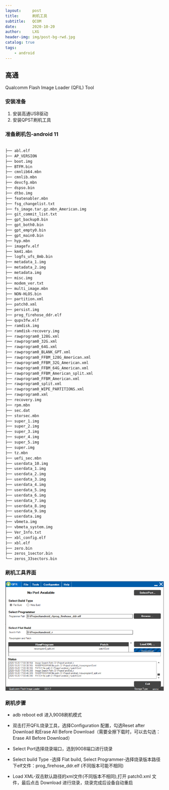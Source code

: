 ```yaml
---
layout:     post
title:      刷机工具
subtitle:   QCOM
date:       2020-10-20
author:     LXG
header-img: img/post-bg-rwd.jpg
catalog: true
tags:
    - android
---
```


## 高通

Qualcomm Flash Image Loader (QFIL) Tool

### 安装准备

1. 安装高通USB驱动
2. 安装QPST刷机工具

### 准备刷机包-android 11

```txt

├── abl.elf
├── AP_VERSION
├── boot.img
├── BTFM.bin
├── cmnlib64.mbn
├── cmnlib.mbn
├── devcfg.mbn
├── dspso.bin
├── dtbo.img
├── featenabler.mbn
├── fsg_changelist.txt
├── fs_image.tar.gz.mbn_American.img
├── git_commit_list.txt
├── gpt_backup0.bin
├── gpt_both0.bin
├── gpt_empty0.bin
├── gpt_main0.bin
├── hyp.mbn
├── imagefv.elf
├── km41.mbn
├── logfs_ufs_8mb.bin
├── metadata_1.img
├── metadata_2.img
├── metadata.img
├── misc.img
├── modem_ver.txt
├── multi_image.mbn
├── NON-HLOS.bin
├── partition.xml
├── patch0.xml
├── persist.img
├── prog_firehose_ddr.elf
├── qupv3fw.elf
├── ramdisk.img
├── ramdisk-recovery.img
├── rawprogram0_128G.xml
├── rawprogram0_32G.xml
├── rawprogram0_64G.xml
├── rawprogram0_BLANK_GPT.xml
├── rawprogram0_FFBM_128G_American.xml
├── rawprogram0_FFBM_32G_American.xml
├── rawprogram0_FFBM_64G_American.xml
├── rawprogram0_FFBM_American_split.xml
├── rawprogram0_FFBM_American.xml
├── rawprogram0_split.xml
├── rawprogram0_WIPE_PARTITIONS.xml
├── rawprogram0.xml
├── recovery.img
├── rpm.mbn
├── sec.dat
├── storsec.mbn
├── super_1.img
├── super_2.img
├── super_3.img
├── super_4.img
├── super_5.img
├── super.img
├── tz.mbn
├── uefi_sec.mbn
├── userdata_10.img
├── userdata_1.img
├── userdata_2.img
├── userdata_3.img
├── userdata_4.img
├── userdata_5.img
├── userdata_6.img
├── userdata_7.img
├── userdata_8.img
├── userdata_9.img
├── userdata.img
├── vbmeta.img
├── vbmeta_system.img
├── Ver_Info.txt
├── xbl_config.elf
├── xbl.elf
├── zero.bin
├── zeros_1sector.bin
└── zeros_33sectors.bin

```

### 刷机工具界面

![qfil](/images/android_r/qfil.png)

### 刷机步骤

* adb reboot edl 进入9008刷机模式

* 双击打开QFIL烧录工具，选择Configuration 配置，勾选Reset after Download 和Erase All Before Download（需要全擦下载时，可以去勾选：Erase All Before Download）

* Select Port选择烧录端口，选到9008端口进行烧录

* Select build Type -选择 Flat build, Select Programmer-选择烧录版本路径下elf文件：prog_firehose_ddr.elf (不同版本可能不相同)

* Load XML-双击默认路径的xml文件(不同版本不相同),打开 patch0.xml 文件，最后点击 Download 进行烧录，烧录完成后设备自动重启


